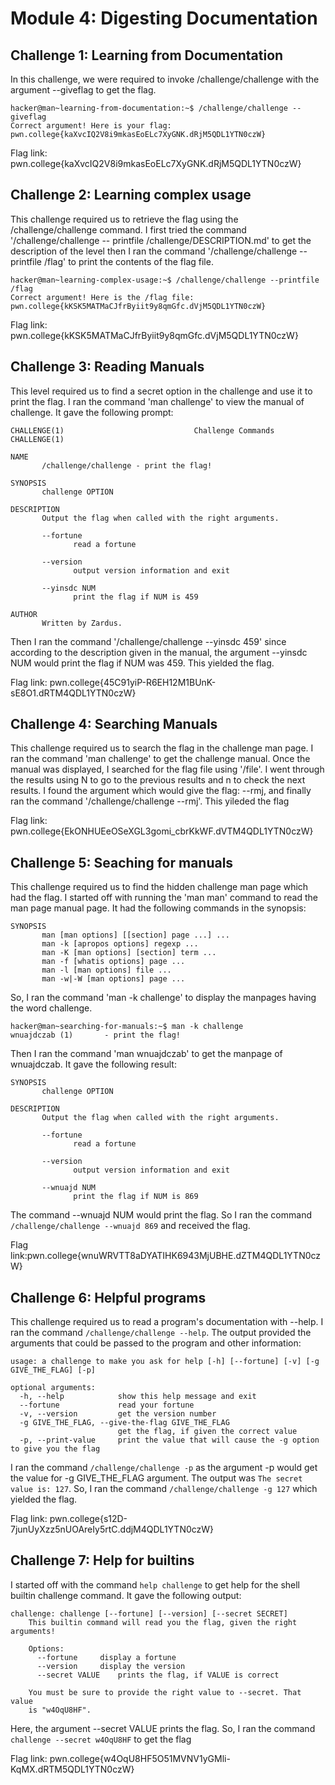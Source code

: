 # Module 4: Digesting Documentation
## Challenge 1: Learning from Documentation
In this challenge, we were required to invoke /challenge/challenge with the argument --giveflag to get the flag. 
```
hacker@man~learning-from-documentation:~$ /challenge/challenge --giveflag
Correct argument! Here is your flag:
pwn.college{kaXvcIQ2V8i9mkasEoELc7XyGNK.dRjM5QDL1YTN0czW}
```

Flag link: pwn.college{kaXvcIQ2V8i9mkasEoELc7XyGNK.dRjM5QDL1YTN0czW}
## Challenge 2: Learning complex usage
This challenge required us to retrieve the flag using the /challenge/challenge command. I first tried the command '/challenge/challenge -- printfile /challenge/DESCRIPTION.md' to get the description of the level then I ran the command '/challenge/challenge --printfile /flag' to print the contents of the flag file.
```
hacker@man~learning-complex-usage:~$ /challenge/challenge --printfile /flag
Correct argument! Here is the /flag file:
pwn.college{kKSK5MATMaCJfrByiit9y8qmGfc.dVjM5QDL1YTN0czW}
```
Flag link: pwn.college{kKSK5MATMaCJfrByiit9y8qmGfc.dVjM5QDL1YTN0czW}
## Challenge 3: Reading Manuals
This level required us to  find a secret option in the challenge and use it to print the flag. I ran the command 'man challenge' to view the manual of challenge. It gave the following prompt:
```
CHALLENGE(1)                             Challenge Commands                             CHALLENGE(1)

NAME
       /challenge/challenge - print the flag!

SYNOPSIS
       challenge OPTION

DESCRIPTION
       Output the flag when called with the right arguments.

       --fortune
              read a fortune

       --version
              output version information and exit

       --yinsdc NUM
              print the flag if NUM is 459

AUTHOR
       Written by Zardus.
```
Then I ran the command '/challenge/challenge --yinsdc 459' since according to the description given in the manual, the argument --yinsdc NUM would print the flag if NUM was 459. This yielded the flag.

Flag link: pwn.college{45C91yiP-R6EH12M1BUnK-sE8O1.dRTM4QDL1YTN0czW}
## Challenge 4: Searching Manuals
This challenge required us to search the flag in the challenge man page. I ran the command 'man challenge' to get the challenge manual. Once the manual was displayed, I searched for the flag file using '/file'. I went through the results using N to go to the previous results and n to check the next results. I found the argument which would give the flag: --rmj, and finally ran the command '/challenge/challenge --rmj'. This yileded the flag

Flag link: pwn.college{EkONHUEeOSeXGL3gomi_cbrKkWF.dVTM4QDL1YTN0czW}
## Challenge 5:  Seaching for manuals
This challenge required us to find the hidden challenge man page which had the flag. I started off with running the 'man man' command to read the man page manual page. It had the following commands in the synopsis: 
```
SYNOPSIS
       man [man options] [[section] page ...] ...
       man -k [apropos options] regexp ...
       man -K [man options] [section] term ...
       man -f [whatis options] page ...
       man -l [man options] file ...
       man -w|-W [man options] page ...
```
So, I ran the command 'man -k challenge' to display the manpages having the word challenge.
```
hacker@man~searching-for-manuals:~$ man -k challenge
wnuajdczab (1)       - print the flag!
```
Then I ran the command 'man wnuajdczab' to get the manpage of wnuajdczab. It gave the following result:
```
SYNOPSIS
       challenge OPTION

DESCRIPTION
       Output the flag when called with the right arguments.

       --fortune
              read a fortune

       --version
              output version information and exit

       --wnuajd NUM
              print the flag if NUM is 869
```
The command --wnuajd NUM would print the flag. So I ran the command `/challenge/challenge --wnuajd 869` and received the flag.

Flag link:pwn.college{wnuWRVTT8aDYATIHK6943MjUBHE.dZTM4QDL1YTN0czW}
## Challenge 6: Helpful programs
This challenge required us to read a program's documentation with --help. I ran the command `/challenge/challenge --help`. The output provided the arguments that could be passed to the program and other information:
```
usage: a challenge to make you ask for help [-h] [--fortune] [-v] [-g GIVE_THE_FLAG] [-p]

optional arguments:
  -h, --help            show this help message and exit
  --fortune             read your fortune
  -v, --version         get the version number
  -g GIVE_THE_FLAG, --give-the-flag GIVE_THE_FLAG
                        get the flag, if given the correct value
  -p, --print-value     print the value that will cause the -g option to give you the flag
```
I ran the command `/challenge/challenge -p` as the argument -p would get the value for -g GIVE_THE_FLAG argument. The output was `The secret value is: 127`. So, I ran the command `/challenge/challenge -g 127` which yielded the flag.

Flag link: pwn.college{s12D-7junUyXzz5nUOAreIy5rtC.ddjM4QDL1YTN0czW}
## Challenge 7: Help for builtins
I started off with the command `help challenge` to get help for the shell builtin challenge command. It gave the following output:
```
challenge: challenge [--fortune] [--version] [--secret SECRET]
    This builtin command will read you the flag, given the right arguments!
    
    Options:
      --fortune		display a fortune
      --version		display the version
      --secret VALUE	prints the flag, if VALUE is correct

    You must be sure to provide the right value to --secret. That value
    is "w4OqU8HF".
```
Here, the argument --secret VALUE	prints the flag. So, I ran the command `challenge --secret w4OqU8HF` to get the flag

Flag link: pwn.college{w4OqU8HF5O51MVNV1yGMli-KqMX.dRTM5QDL1YTN0czW}


